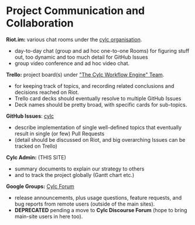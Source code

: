 # Project Communication and Collaboration

**Riot.im:** various chat rooms under the
  [cylc organisation](https://riot.im/app/#/group/+cylc:matrix.org).
- day-to-day chat (group and ad hoc one-to-one Rooms) for figuring stuff out,
  too dynamic and too much detail for GitHub Issues
- group video conference and ad hoc video chat.

**Trello:** project board(s) under
  ["The Cylc Workflow Engine" Team](https://trello.com/cylcworkflow).
- for keeping track of topics, and recording related conclusions and decisions
  reached on Riot.
- Trello card decks should eventually resolve to multiple GitHub Issues
- Deck names should be pretty broad, with specific cards for sub-topics.

**GitHub Issues**: [cylc](https://github.com/cylc)
- describe implementation of single well-defined topics that eventually result
  in single (or few) Pull Requests
- (detail should be discussed on Riot, and big overarching Issues can be
  tracked on Trello)

**Cylc Admin:** (THIS SITE)
- summary documents to explain our strategy to others
- and to track the project globally (Gantt chart etc.)

**Google Groups:** [Cylc Forum](https://groups.google.com/forum/#!forum/cylc) 
- release announcements, plus usage questions, feature requests, and bug
  reports from remote users (outside of the main sites).
- **DEPRECATED** pending a move to **Cylc Discourse Forum** (hope to bring
  main-site users in here too).

